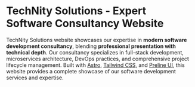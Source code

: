 # TechNity Solutions - Expert Software Consultancy Website

TechNity Solutions website showcases our expertise in **modern software development consultancy**, blending **professional presentation with technical depth**. Our consultancy specializes in full-stack development, microservices architecture, DevOps practices, and comprehensive project lifecycle management. Built with [Astro](https://astro.build/), [Tailwind CSS](https://tailwindcss.com/), and [Preline UI](https://preline.co/), this website provides a complete showcase of our software development services and expertise.
